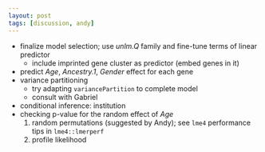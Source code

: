 ```yaml
---
layout: post
tags: [discussion, andy]
---
```


* finalize model selection; use *unlm.Q* family and fine-tune terms of linear predictor
    * include imprinted gene cluster as predictor (embed genes in it)
* predict *Age*, *Ancestry.1*, *Gender* effect for each gene
* variance partitioning
    * try adapting `variancePartition` to complete model
    * consult with Gabriel
* conditional inference: institution
* checking p-value for the random effect of *Age*
    1. random permutations (suggested by Andy); see `lme4` performance tips in `lme4::lmerperf`
    1. profile likelihood
